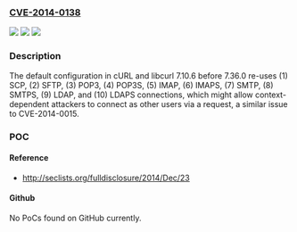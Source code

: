 ### [CVE-2014-0138](https://cve.mitre.org/cgi-bin/cvename.cgi?name=CVE-2014-0138)
![](https://img.shields.io/static/v1?label=Product&message=n%2Fa&color=blue)
![](https://img.shields.io/static/v1?label=Version&message=n%2Fa&color=blue)
![](https://img.shields.io/static/v1?label=Vulnerability&message=n%2Fa&color=brighgreen)

### Description

The default configuration in cURL and libcurl 7.10.6 before 7.36.0 re-uses (1) SCP, (2) SFTP, (3) POP3, (4) POP3S, (5) IMAP, (6) IMAPS, (7) SMTP, (8) SMTPS, (9) LDAP, and (10) LDAPS connections, which might allow context-dependent attackers to connect as other users via a request, a similar issue to CVE-2014-0015.

### POC

#### Reference
- http://seclists.org/fulldisclosure/2014/Dec/23

#### Github
No PoCs found on GitHub currently.

